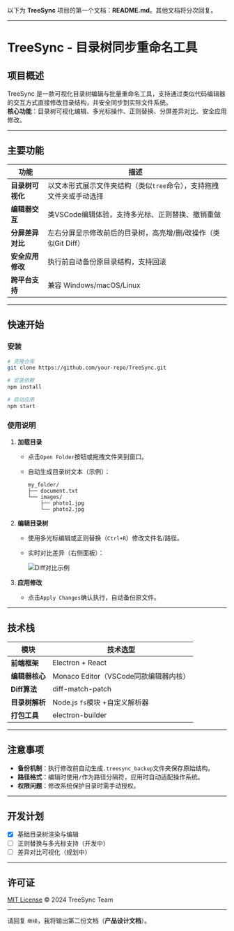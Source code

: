 以下为 **TreeSync** 项目的第一个文档：**README.md**。其他文档将分次回复。

---

# TreeSync - 目录树同步重命名工具

## 项目概述

TreeSync 是一款可视化目录树编辑与批量重命名工具，支持通过类似代码编辑器的交互方式直接修改目录结构，并安全同步到实际文件系统。  
**核心功能**：目录树可视化编辑、多光标操作、正则替换、分屏差异对比、安全应用修改。

---

## 主要功能

| 功能                 | 描述                                                                 |
|----------------------|----------------------------------------------------------------------|
| **目录树可视化**     | 以文本形式展示文件夹结构（类似`tree`命令），支持拖拽文件夹或手动选择 |
| **编辑器交互**       | 类VSCode编辑体验，支持多光标、正则替换、撤销重做                     |
| **分屏差异对比**     | 左右分屏显示修改前后的目录树，高亮增/删/改操作（类似Git Diff）       |
| **安全应用修改**     | 执行前自动备份原目录结构，支持回滚                                   |
| **跨平台支持**       | 兼容 Windows/macOS/Linux                                            |

---

## 快速开始

### 安装

```bash
# 克隆仓库
git clone https://github.com/your-repo/TreeSync.git

# 安装依赖
npm install

# 启动应用
npm start
```

### 使用说明

1. **加载目录**  
   - 点击`Open Folder`按钮或拖拽文件夹到窗口。
   - 自动生成目录树文本（示例）：

     ```
     my_folder/
     ├── document.txt
     └── images/
         ├── photo1.jpg
         └── photo2.jpg
     ```

2. **编辑目录树**  
   - 使用多光标编辑或正则替换（`Ctrl+R`）修改文件名/路径。
   - 实时对比差异（右侧面板）：

     ![Diff对比示例](screenshots/diff-example.png)

3. **应用修改**  
   - 点击`Apply Changes`确认执行，自动备份原文件。

---

## 技术栈

| 模块           | 技术选型                                 |
|----------------|------------------------------------------|
| **前端框架**   | Electron + React                         |
| **编辑器核心** | Monaco Editor（VSCode同款编辑器内核）    |
| **Diff算法**   | diff-match-patch                         |
| **目录树解析** | Node.js `fs`模块 +自定义解析器           |
| **打包工具**   | electron-builder                         |

---

## 注意事项

- **备份机制**：执行修改前自动生成`.treesync_backup`文件夹保存原始结构。
- **路径格式**：编辑时使用`/`作为路径分隔符，应用时自动适配操作系统。
- **权限问题**：修改系统保护目录时需手动授权。

---

## 开发计划

- [x] 基础目录树渲染与编辑  
- [ ] 正则替换与多光标支持（开发中）  
- [ ] 差异对比可视化（规划中）  

---

## 许可证

[MIT License](LICENSE) © 2024 TreeSync Team

---

请回复 `继续`，我将输出第二份文档（**产品设计文档**）。
